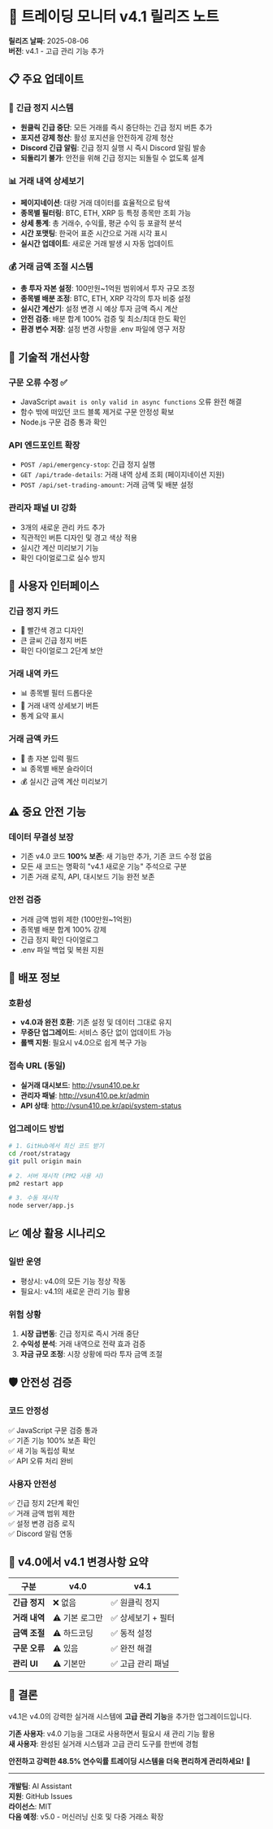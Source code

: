 # 🚀 트레이딩 모니터 v4.1 릴리즈 노트

**릴리즈 날짜**: 2025-08-06  
**버전**: v4.1 - 고급 관리 기능 추가

## 📋 주요 업데이트

### 🚨 **긴급 정지 시스템**
- **원클릭 긴급 중단**: 모든 거래를 즉시 중단하는 긴급 정지 버튼 추가
- **포지션 강제 청산**: 활성 포지션을 안전하게 강제 청산
- **Discord 긴급 알림**: 긴급 정지 실행 시 즉시 Discord 알림 발송
- **되돌리기 불가**: 안전을 위해 긴급 정지는 되돌릴 수 없도록 설계

### 📊 **거래 내역 상세보기**
- **페이지네이션**: 대량 거래 데이터를 효율적으로 탐색
- **종목별 필터링**: BTC, ETH, XRP 등 특정 종목만 조회 가능
- **상세 통계**: 총 거래수, 수익률, 평균 수익 등 포괄적 분석
- **시간 포맷팅**: 한국어 표준 시간으로 거래 시각 표시
- **실시간 업데이트**: 새로운 거래 발생 시 자동 업데이트

### 💰 **거래 금액 조절 시스템**
- **총 투자 자본 설정**: 100만원~1억원 범위에서 투자 규모 조정
- **종목별 배분 조정**: BTC, ETH, XRP 각각의 투자 비중 설정
- **실시간 계산기**: 설정 변경 시 예상 투자 금액 즉시 계산
- **안전 검증**: 배분 합계 100% 검증 및 최소/최대 한도 확인
- **환경 변수 저장**: 설정 변경 사항을 .env 파일에 영구 저장

## 🔧 **기술적 개선사항**

### **구문 오류 수정** ✅
- JavaScript `await is only valid in async functions` 오류 완전 해결
- 함수 밖에 떠있던 코드 블록 제거로 구문 안정성 확보
- Node.js 구문 검증 통과 확인

### **API 엔드포인트 확장**
- `POST /api/emergency-stop`: 긴급 정지 실행
- `GET /api/trade-details`: 거래 내역 상세 조회 (페이지네이션 지원)
- `POST /api/set-trading-amount`: 거래 금액 및 배분 설정

### **관리자 패널 UI 강화**
- 3개의 새로운 관리 카드 추가
- 직관적인 버튼 디자인 및 경고 색상 적용
- 실시간 계산 미리보기 기능
- 확인 다이얼로그로 실수 방지

## 🎯 **사용자 인터페이스**

### **긴급 정지 카드**
- 🚨 빨간색 경고 디자인
- 큰 글씨 긴급 정지 버튼
- 확인 다이얼로그 2단계 보안

### **거래 내역 카드**
- 📊 종목별 필터 드롭다운
- 📖 거래 내역 상세보기 버튼
- 통계 요약 표시

### **거래 금액 카드**
- 💼 총 자본 입력 필드
- 📊 종목별 배분 슬라이더
- 💰 실시간 금액 계산 미리보기

## ⚠️ **중요 안전 기능**

### **데이터 무결성 보장**
- 기존 v4.0 코드 **100% 보존**: 새 기능만 추가, 기존 코드 수정 없음
- 모든 새 코드는 명확히 "v4.1 새로운 기능" 주석으로 구분
- 기존 거래 로직, API, 대시보드 기능 완전 보존

### **안전 검증**
- 거래 금액 범위 제한 (100만원~1억원)
- 종목별 배분 합계 100% 강제
- 긴급 정지 확인 다이얼로그
- .env 파일 백업 및 복원 지원

## 🚀 **배포 정보**

### **호환성**
- **v4.0과 완전 호환**: 기존 설정 및 데이터 그대로 유지
- **무중단 업그레이드**: 서비스 중단 없이 업데이트 가능
- **롤백 지원**: 필요시 v4.0으로 쉽게 복구 가능

### **접속 URL** (동일)
- **실거래 대시보드**: http://vsun410.pe.kr
- **관리자 패널**: http://vsun410.pe.kr/admin
- **API 상태**: http://vsun410.pe.kr/api/system-status

### **업그레이드 방법**
```bash
# 1. GitHub에서 최신 코드 받기
cd /root/stratagy
git pull origin main

# 2. 서버 재시작 (PM2 사용 시)
pm2 restart app

# 3. 수동 재시작
node server/app.js
```

## 📈 **예상 활용 시나리오**

### **일반 운영**
- 평상시: v4.0의 모든 기능 정상 작동
- 필요시: v4.1의 새로운 관리 기능 활용

### **위험 상황**
1. **시장 급변동**: 긴급 정지로 즉시 거래 중단
2. **수익성 분석**: 거래 내역으로 전략 효과 검증
3. **자금 규모 조정**: 시장 상황에 따라 투자 금액 조절

## 🛡️ **안전성 검증**

### **코드 안정성**
✅ JavaScript 구문 검증 통과  
✅ 기존 기능 100% 보존 확인  
✅ 새 기능 독립성 확보  
✅ API 오류 처리 완비  

### **사용자 안전성**
✅ 긴급 정지 2단계 확인  
✅ 거래 금액 범위 제한  
✅ 설정 변경 검증 로직  
✅ Discord 알림 연동  

## 🔄 **v4.0에서 v4.1 변경사항 요약**

| 구분 | v4.0 | v4.1 |
|------|------|------|
| **긴급 정지** | ❌ 없음 | ✅ 원클릭 정지 |
| **거래 내역** | ⚠️ 기본 로그만 | ✅ 상세보기 + 필터 |
| **금액 조절** | ⚠️ 하드코딩 | ✅ 동적 설정 |
| **구문 오류** | ⚠️ 있음 | ✅ 완전 해결 |
| **관리 UI** | ⚠️ 기본만 | ✅ 고급 관리 패널 |

## 🎉 **결론**

v4.1은 v4.0의 강력한 실거래 시스템에 **고급 관리 기능**을 추가한 업그레이드입니다. 

**기존 사용자**: v4.0 기능을 그대로 사용하면서 필요시 새 관리 기능 활용  
**새 사용자**: 완성된 실거래 시스템과 고급 관리 도구를 한번에 경험  

**안전하고 강력한 48.5% 연수익률 트레이딩 시스템을 더욱 편리하게 관리하세요!** 🚀

---

**개발팀**: AI Assistant  
**지원**: GitHub Issues  
**라이선스**: MIT  
**다음 예정**: v5.0 - 머신러닝 신호 및 다중 거래소 확장